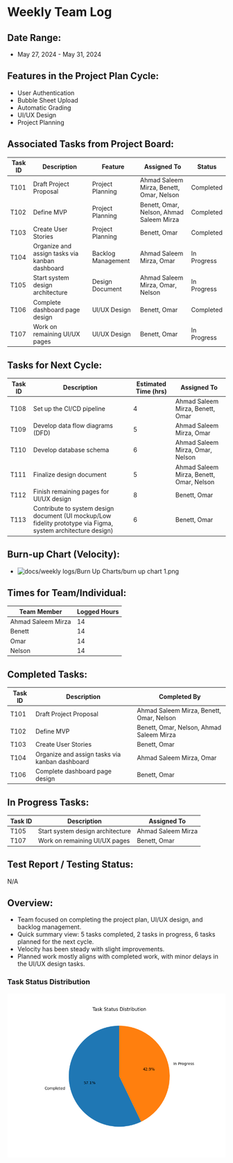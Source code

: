 # Weekly Team Log

## Date Range:
- May 27, 2024 - May 31, 2024

## Features in the Project Plan Cycle:
- User Authentication
- Bubble Sheet Upload
- Automatic Grading
- UI/UX Design
- Project Planning

## Associated Tasks from Project Board:
| Task ID | Description | Feature | Assigned To | Status |
|---------|-------------|---------|-------------|--------|
| T101    | Draft Project Proposal | Project Planning | Ahmad Saleem Mirza, Benett, Omar, Nelson | Completed |
| T102    | Define MVP | Project Planning | Benett, Omar, Nelson, Ahmad Saleem Mirza | Completed |
| T103    | Create User Stories | Project Planning | Benett, Omar | Completed |
| T104    | Organize and assign tasks via kanban dashboard | Backlog Management | Ahmad Saleem Mirza, Omar | In Progress |
| T105    | Start system design architecture | Design Document | Ahmad Saleem Mirza, Omar, Nelson | In Progress |
| T106    | Complete dashboard page design | UI/UX Design | Benett, Omar | Completed |
| T107    | Work on remaining UI/UX pages | UI/UX Design | Benett, Omar | In Progress |

## Tasks for Next Cycle:
| Task ID | Description | Estimated Time (hrs) | Assigned To |
|---------|-------------|----------------------|-------------|
| T108    | Set up the CI/CD pipeline | 4 | Ahmad Saleem Mirza, Benett, Omar |
| T109    | Develop data flow diagrams (DFD) | 5 | Ahmad Saleem Mirza, Omar |
| T110    | Develop database schema | 6 | Ahmad Saleem Mirza, Omar, Nelson |
| T111    | Finalize design document | 5 | Ahmad Saleem Mirza, Benett, Omar, Nelson |
| T112    | Finish remaining pages for UI/UX design | 8 | Benett, Omar |
| T113    | Contribute to system design document (UI mockup/Low fidelity prototype via Figma, system architecture design) | 6 | Benett, Omar |

## Burn-up Chart (Velocity):
- ![docs/weekly logs/Burn Up Charts/burn up chart 1.png](https://github.com/UBCO-COSC499-Summer-2024/team-1-capstone-gradefalcon/blob/master/docs/weekly%20logs/Burn%20Up%20Charts/burn%20up%20chart%201.png)

## Times for Team/Individual:
| Team Member           | Logged Hours |
|-----------------------|--------------|
| Ahmad Saleem Mirza    | 14           |
| Benett                | 14           |
| Omar                  | 14           |
| Nelson                | 14           |

## Completed Tasks:
| Task ID | Description                    | Completed By                     |
|---------|--------------------------------|----------------------------------|
| T101    | Draft Project Proposal         | Ahmad Saleem Mirza, Benett, Omar, Nelson |
| T102    | Define MVP                     | Benett, Omar, Nelson, Ahmad Saleem Mirza |
| T103    | Create User Stories            | Benett, Omar                     |
| T104    | Organize and assign tasks via kanban dashboard | Ahmad Saleem Mirza, Omar |
| T106    | Complete dashboard page design | Benett, Omar                     |

## In Progress Tasks:
| Task ID | Description                    | Assigned To                      |
|---------|--------------------------------|----------------------------------|
| T105    | Start system design architecture | Ahmad Saleem Mirza              |
| T107    | Work on remaining UI/UX pages  | Benett, Omar                     |

## Test Report / Testing Status:
N/A

## Overview:
- Team focused on completing the project plan, UI/UX design, and backlog management.
- Quick summary view: 5 tasks completed, 2 tasks in progress, 6 tasks planned for the next cycle.
- Velocity has been steady with slight improvements.
- Planned work mostly aligns with completed work, with minor delays in the UI/UX design tasks.

### Task Status Distribution
![Task Status Distribution](../Dashboard/task_status_distribution.png)
